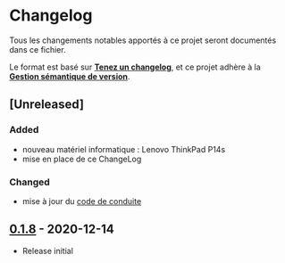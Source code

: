 # Changelog
Tous les changements notables apportés à ce projet seront documentés dans ce fichier.

Le format est basé sur **[Tenez un changelog](https://keepachangelog.com/fr/1.0.0/)**,
et ce projet adhère à la **[Gestion sémantique de version](https://semver.org/lang/fr/)**.

## [Unreleased]
### Added
- nouveau matériel informatique : Lenovo ThinkPad P14s
- mise en place de ce ChangeLog

### Changed
- mise à jour du [code de conduite](CODE_OF_CONDUCT.md)

## [0.1.8](releases/tag/v0.1.8) - 2020-12-14

- Release initial
